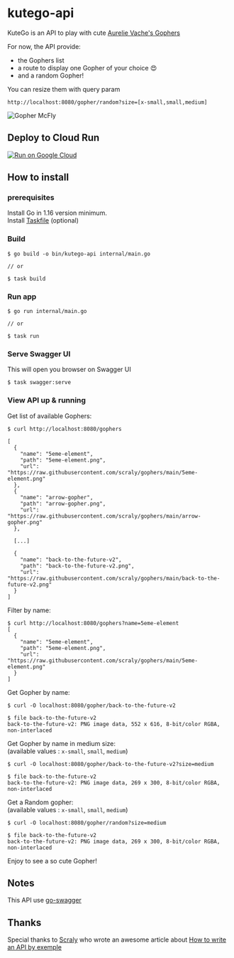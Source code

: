 # kutego-api

KuteGo is an API to play with cute [Aurelie Vache's Gophers](https://github.com/scraly/gophers)

For now, the API provide:

* the Gophers list
* a route to display one Gopher of your choice 😍
* and a random Gopher!

You can resize them with query param 
```
http://localhost:8080/gopher/random?size=[x-small,small,medium]
```


![Gopher McFly](https://raw.githubusercontent.com/scraly/gophers/main/back-to-the-future-v2.png)

## Deploy to Cloud Run

[![Run on Google Cloud](https://deploy.cloud.run/button.svg)](https://deploy.cloud.run)

## How to install 

### prerequisites
Install Go in 1.16 version minimum.  
Install [Taskfile](https://taskfile.dev/#/installation) (optional)

### Build 

``` 
$ go build -o bin/kutego-api internal/main.go

// or 

$ task build
```

### Run app 

``` 
$ go run internal/main.go

// or 

$ task run
```

### Serve Swagger UI 

This will open you browser on Swagger UI
``` 
$ task swagger:serve
```
### View API up & running

Get list of available Gophers:

```
$ curl http://localhost:8080/gophers

[
  {
    "name": "5eme-element",
    "path": "5eme-element.png",
    "url": "https://raw.githubusercontent.com/scraly/gophers/main/5eme-element.png"
  },
  {
    "name": "arrow-gopher",
    "path": "arrow-gopher.png",
    "url": "https://raw.githubusercontent.com/scraly/gophers/main/arrow-gopher.png"
  },

  [...]

  {
    "name": "back-to-the-future-v2",
    "path": "back-to-the-future-v2.png",
    "url": "https://raw.githubusercontent.com/scraly/gophers/main/back-to-the-future-v2.png"
  }
]
```
Filter by name: 
```
$ curl http://localhost:8080/gophers?name=5eme-element
[
  {
    "name": "5eme-element",
    "path": "5eme-element.png",
    "url": "https://raw.githubusercontent.com/scraly/gophers/main/5eme-element.png"
  }
]
```

Get Gopher by name:

```
$ curl -O localhost:8080/gopher/back-to-the-future-v2

$ file back-to-the-future-v2
back-to-the-future-v2: PNG image data, 552 x 616, 8-bit/color RGBA, non-interlaced
```

Get Gopher by name in medium size:  
(available values : `x-small`, `small`, `medium`)
```
$ curl -O localhost:8080/gopher/back-to-the-future-v2?size=medium

$ file back-to-the-future-v2
back-to-the-future-v2: PNG image data, 269 x 300, 8-bit/color RGBA, non-interlaced
```

Get a Random gopher:  
(available values : `x-small`, `small`, `medium`)
```
$ curl -O localhost:8080/gopher/random?size=medium

$ file back-to-the-future-v2
back-to-the-future-v2: PNG image data, 269 x 300, 8-bit/color RGBA, non-interlaced
```

Enjoy to see a so cute Gopher! 

## Notes

This API use [go-swagger](https://goswagger.io/install.html)

## Thanks 

Special thanks to [Scraly](https://github.com/scraly) who wrote an awesome article about [How to write an API by exemple](https://dev.to/aurelievache/learning-go-by-examples-part-2-create-an-http-rest-api-server-in-go-1cdm)
